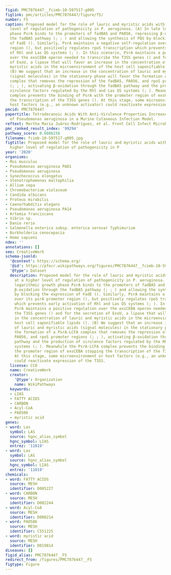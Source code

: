 ```yaml
---
figid: PMC7876447__fcimb-10-597517-g005
figlink: pmc/articles/PMC7876447/figure/f5/
number: F5
caption: Proposed model for the role of lauric and myristic acids with PsrA at a higher
  level of regulation of pathogenicity in P. aeruginosa. (A) In late logarithmic growth
  phase PsrA binds to the promoters of fadBA5 and PA056, repressing β-oxidation through
  the fadBA5 pathway (; ; ) and allowing the synthesis of PQS by blocking the expression
  of FadE (). Similarly, PsrA maintains a negative self-regulation over its psrA promoter
  region (), but positively regulates rpoS transcription which prevents early activation
  of Rhl and Las QS systems (; ). In this scenario, PsrA maintains a positive regulation
  over the exsCEBA operon needed to transcribe the T3SS genes () and for the secretion
  of ExoU, a lipase that will favor an increase in the concentration of lauric and
  myristic acids in the microenvironment of the host cell saponifiable lipids ().
  (B) We suggest that an increase in the concentration of lauric and myristic acids
  (signal molecules) in the stationary phase will favor the formation of a PsrA-LCFA
  complex that removes the repression of the fadBA5, PA056, and rpoS promoter regions
  (; ; ), activating β-oxidation through the fadBA5 pathway and the production of
  virulence factors regulated by the Rhl and Las QS systems (; ). Meanwhile the PsrA-LCFA
  complex prevents the binding of PsrA with the promoter region of exsCEBA stopping
  the transcription of the T3SS genes (). At this stage, some microenvironment or
  host factors (e.g., an unknown activator) could reactivate expression of the T3SS.
pmcid: PMC7876447
papertitle: Tetradecanoic Acids With Anti-Virulence Properties Increase the Pathogenicity
  of Pseudomonas aeruginosa in a Murine Cutaneous Infection Model.
reftext: Martha María Juárez-Rodríguez, et al. Front Cell Infect Microbiol. 2020;10:597517.
pmc_ranked_result_index: '99294'
pathway_score: 0.6606156
filename: fcimb-10-597517-g005.jpg
figtitle: Proposed model for the role of lauric and myristic acids with PsrA at a
  higher level of regulation of pathogenicity in P
year: '2020'
organisms:
- Mus musculus
- Pseudomonas aeruginosa PAO1
- Pseudomonas aeruginosa
- Synechococcus elongatus
- Stenotrophomonas maltophilia
- Allium cepa
- Chromobacterium violaceum
- Candida albicans
- Proteus mirabilis
- Caenorhabditis elegans
- Pseudomonas aeruginosa PA14
- Artemia franciscana
- Vibrio sp.
- Danio rerio
- Salmonella enterica subsp. enterica serovar Typhimurium
- Burkholderia cenocepacia
- Homo sapiens
ndex: ''
annotations: []
seo: CreativeWork
schema-jsonld:
  '@context': https://schema.org/
  '@id': https://pfocr.wikipathways.org/figures/PMC7876447__fcimb-10-597517-g005.html
  '@type': Dataset
  description: Proposed model for the role of lauric and myristic acids with PsrA
    at a higher level of regulation of pathogenicity in P. aeruginosa. (A) In late
    logarithmic growth phase PsrA binds to the promoters of fadBA5 and PA056, repressing
    β-oxidation through the fadBA5 pathway (; ; ) and allowing the synthesis of PQS
    by blocking the expression of FadE (). Similarly, PsrA maintains a negative self-regulation
    over its psrA promoter region (), but positively regulates rpoS transcription
    which prevents early activation of Rhl and Las QS systems (; ). In this scenario,
    PsrA maintains a positive regulation over the exsCEBA operon needed to transcribe
    the T3SS genes () and for the secretion of ExoU, a lipase that will favor an increase
    in the concentration of lauric and myristic acids in the microenvironment of the
    host cell saponifiable lipids (). (B) We suggest that an increase in the concentration
    of lauric and myristic acids (signal molecules) in the stationary phase will favor
    the formation of a PsrA-LCFA complex that removes the repression of the fadBA5,
    PA056, and rpoS promoter regions (; ; ), activating β-oxidation through the fadBA5
    pathway and the production of virulence factors regulated by the Rhl and Las QS
    systems (; ). Meanwhile the PsrA-LCFA complex prevents the binding of PsrA with
    the promoter region of exsCEBA stopping the transcription of the T3SS genes ().
    At this stage, some microenvironment or host factors (e.g., an unknown activator)
    could reactivate expression of the T3SS.
  license: CC0
  name: CreativeWork
  creator:
    '@type': Organization
    name: WikiPathways
  keywords:
  - LIAS
  - FATTY ACIDS
  - CARBON
  - Acyl-CoA
  - PAO506
  - myristic acid
genes:
- word: Las
  symbol: LAS
  source: hgnc_alias_symbol
  hgnc_symbol: LIAS
  entrez: '11019'
- word: Las
  symbol: LAS
  source: hgnc_alias_symbol
  hgnc_symbol: LIAS
  entrez: '11019'
chemicals:
- word: FATTY ACIDS
  source: MESH
  identifier: D005227
- word: CARBON
  source: MESH
  identifier: D002244
- word: Acyl-CoA
  source: MESH
  identifier: D000214
- word: PAO506
  source: MESH
  identifier: C551225
- word: myristic acid
  source: MESH
  identifier: D019814
diseases: []
figid_alias: PMC7876447__F5
redirect_from: /figures/PMC7876447__F5
figtype: Figure
---
```

